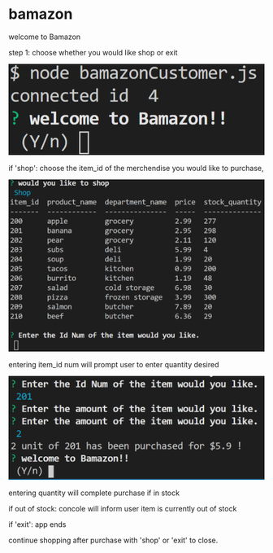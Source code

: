 # bamazon
welcome to Bamazon

step 1: choose whether you would like shop or exit

![start](./cap2.png)

if 'shop': choose the item_id of the merchendise you would like to purchase, 

![body](./cap3.png)

entering item_id num will prompt user to enter quantity desired

![end](./cap4.png)

entering quantity will complete purchase if in stock

if out of stock: concole will inform user item is currently out of stock

if 'exit': app ends

continue shopping after purchase with 'shop' or 'exit' to close.


